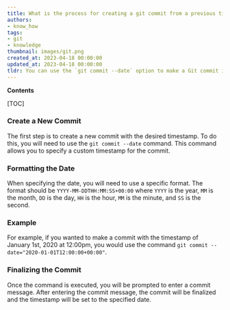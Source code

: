 ```yaml
---
title: What is the process for creating a git commit from a previous time period?
authors:
- know_how
tags:
- git
- knowledge
thumbnail: images/git.png
created_at: 2023-04-18 00:00:00
updated_at: 2023-04-18 00:00:00
tldr: You can use the `git commit --date` option to make a Git commit in the past.
---
```


**Contents**

[TOC]

### Create a New Commit

The first step is to create a new commit with the desired timestamp. To do this, you will need to use the `git commit --date` command. This command allows you to specify a custom timestamp for the commit. 

### Formatting the Date

When specifying the date, you will need to use a specific format. The format should be `YYYY-MM-DDTHH:MM:SS+00:00` where `YYYY` is the year, `MM` is the month, `DD` is the day, `HH` is the hour, `MM` is the minute, and `SS` is the second. 

### Example

For example, if you wanted to make a commit with the timestamp of January 1st, 2020 at 12:00pm, you would use the command `git commit --date="2020-01-01T12:00:00+00:00"`.

### Finalizing the Commit

Once the command is executed, you will be prompted to enter a commit message. After entering the commit message, the commit will be finalized and the timestamp will be set to the specified date.
